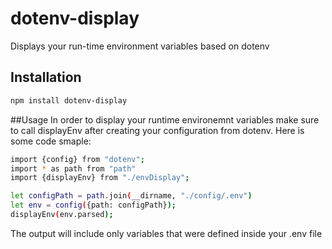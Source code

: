 # dotenv-display
Displays your run-time environment variables based on dotenv

## Installation
```bash
npm install dotenv-display
````

##Usage
In order to display your runtime environemnt variables make sure to call displayEnv after creating your configuration from dotenv.
Here is some code smaple:

```bash
import {config} from "dotenv";
import * as path from "path"
import {displayEnv} from "./envDisplay";
``````

```bash
let configPath = path.join(__dirname, "./config/.env")
let env = config({path: configPath});
displayEnv(env.parsed);
```

The output will include only variables that were defined inside your .env file